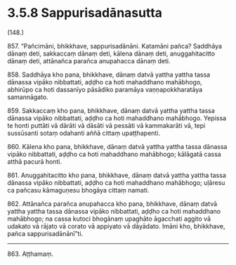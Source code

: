# 3.5.8 Sappurisadānasutta

(148.)

857\. “Pañcimāni, bhikkhave, sappurisadānāni. Katamāni pañca? Saddhāya dānaṃ deti, sakkaccaṃ dānaṃ deti, kālena dānaṃ deti, anuggahitacitto dānaṃ deti, attānañca parañca anupahacca dānaṃ deti.

858\. Saddhāya kho pana, bhikkhave, dānaṃ datvā yattha yattha tassa dānassa vipāko nibbattati, aḍḍho ca hoti mahaddhano mahābhogo, abhirūpo ca hoti dassanīyo pāsādiko paramāya vaṇṇapokkharatāya samannāgato.

859\. Sakkaccaṃ kho pana, bhikkhave, dānaṃ datvā yattha yattha tassa dānassa vipāko nibbattati, aḍḍho ca hoti mahaddhano mahābhogo. Yepissa te honti puttāti vā dārāti vā dāsāti vā pessāti vā kammakarāti vā, tepi sussūsanti sotaṃ odahanti aññā cittaṃ upaṭṭhapenti.

860\. Kālena kho pana, bhikkhave, dānaṃ datvā yattha yattha tassa dānassa vipāko nibbattati, aḍḍho ca hoti mahaddhano mahābhogo; kālāgatā cassa atthā pacurā honti.

861\. Anuggahitacitto kho pana, bhikkhave, dānaṃ datvā yattha yattha tassa dānassa vipāko nibbattati, aḍḍho ca hoti mahaddhano mahābhogo; uḷāresu ca pañcasu kāmaguṇesu bhogāya cittaṃ namati.

862\. Attānañca parañca anupahacca kho pana, bhikkhave, dānaṃ datvā yattha yattha tassa dānassa vipāko nibbattati, aḍḍho ca hoti mahaddhano mahābhogo; na cassa kutoci bhogānaṃ upaghāto āgacchati aggito vā udakato vā rājato vā corato vā appiyato vā dāyādato. Imāni kho, bhikkhave, pañca sappurisadānānī”ti.

---

863\. Aṭṭhamaṃ.
